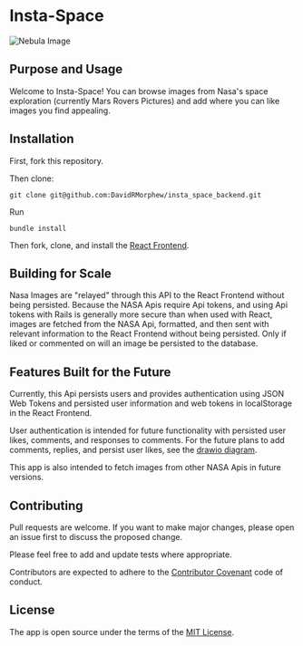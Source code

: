 # Insta-Space

![Nebula Image](https://lh3.googleusercontent.com/YGJ77qN9KiwctZgfqV8Bf3hNo0rZvcFaPKDTkvtS6kVbtwyCS80Pm6dpXzJCCLZE1Q)

## Purpose and Usage

Welcome to Insta-Space! You can browse images from Nasa's space exploration (currently Mars Rovers Pictures) and add where you can like images you find appealing.

## Installation

First, fork this repository.

Then clone:
```
git clone git@github.com:DavidRMorphew/insta_space_backend.git
```

Run
```
bundle install
```

Then fork, clone, and install the [React Frontend](https://github.com/DavidRMorphew/insta_space_frontend).

## Building for Scale

Nasa Images are "relayed" through this API to the React Frontend without being persisted. Because the NASA Apis require Api tokens, and using Api tokens with Rails is generally more secure than when used with React, images are fetched from the NASA Api, formatted, and then sent with relevant information to the React Frontend without being persisted. Only if liked or commented on will an image be persisted to the database.

## Features Built for the Future

Currently, this Api persists users and provides authentication using JSON Web Tokens and persisted user information and web tokens in localStorage in the React Frontend.

User authentication is intended for future functionality with persisted user likes, comments, and responses to comments. For the future plans to add comments, replies, and persist user likes, see the  [drawio diagram](/Users/Morpheus299800/Projects/coding_challenges/my-insta-space-split/insta-space-backend/insta_space_backend/database_table.png).

This app is also intended to fetch images from other NASA Apis in future versions.

## Contributing

Pull requests are welcome. If you want to make major changes, please open an issue first to discuss the proposed change.

Please feel free to add and update tests where appropriate.

Contributors are expected to adhere to the [Contributor Covenant](https://www.contributor-covenant.org/) code of conduct.

## License
The app is open source under the terms of the [MIT License](https://github.com/DavidRMorphew/insta_space_backend/blob/main/LICENSE.TXT).